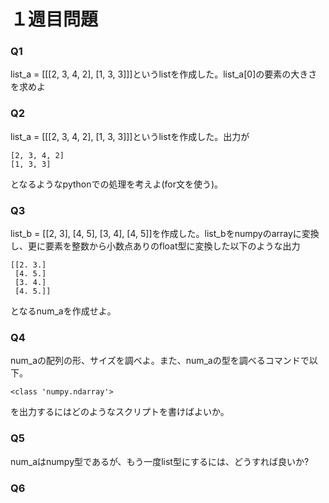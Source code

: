 # １週目問題
###   Q1
list_a = [[[2, 3, 4, 2], [1, 3, 3]]]というlistを作成した。list_a[0]の要素の大きさを求めよ



### Q2
list_a = [[[2, 3, 4, 2], [1, 3, 3]]]というlistを作成した。出力が
```
[2, 3, 4, 2]
[1, 3, 3]
```
となるようなpythonでの処理を考えよ(for文を使う)。



### Q3
list_b = [[2, 3], [4, 5], [3, 4], [4, 5]]を作成した。list_bをnumpyのarrayに変換し、更に要素を整数から小数点ありのfloat型に変換した以下のような出力
```
[[2. 3.]
 [4. 5.]
 [3. 4.]
 [4. 5.]]
```
となるnum_aを作成せよ。


### Q4
num_aの配列の形、サイズを調べよ。また、num_aの型を調べるコマンドで以下。
```
<class 'numpy.ndarray'>
```
を出力するにはどのようなスクリプトを書けばよいか。



### Q5
num_aはnumpy型であるが、もう一度list型にするには、どうすれば良いか?


### Q6



